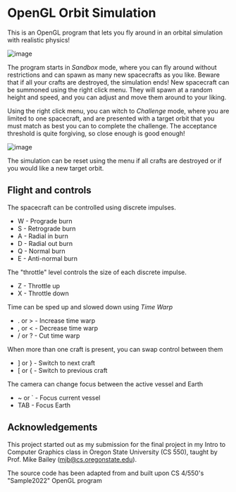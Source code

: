 # OpenGL Orbit Simulation

This is an OpenGL program that lets you fly around in an orbital simulation with realistic physics!

![image](https://github.com/user-attachments/assets/0b81bf7a-23ca-45e9-afd8-9a4e11cc6847)


The program starts in *Sandbox* mode, where you can fly around without restrictions and can spawn as many new spacecrafts as you like. Beware that if all your crafts are destroyed, the simulation ends! 
New spacecraft can be summoned using the right click menu. They will spawn at a random height and speed, and you can adjust and move them around to your liking.

Using the right click menu, you can witch to *Challenge* mode, where you are limited to one spacecraft, and are presented with a target orbit that you must match as best you can to complete the challenge. The acceptance threshold is quite forgiving, so close enough is good enough!

![image](https://github.com/user-attachments/assets/caa1c07c-2e9d-47b6-a745-a825e4c91fe9)


The simulation can be reset using the menu if all crafts are destroyed or if you would like a new target orbit.

## Flight and controls

The spacecraft can be controlled using discrete impulses.

- W - Prograde burn
- S - Retrograde burn
- A - Radial in burn
- D - Radial out burn
- Q - Normal burn
- E - Anti-normal burn

The "throttle" level controls the size of each discrete impulse.

- Z - Throttle up
- X - Throttle down

Time can be sped up and slowed down using *Time Warp*

- . or \> - Increase time warp
- , or \< - Decrease time warp
- / or ? - Cut time warp

When more than one craft is present, you can swap control between them

- ] or } - Switch to next craft
- [ or { - Switch to previous craft

The camera can change focus between the active vessel and Earth

- ~ or ` - Focus current vessel
- TAB - Focus Earth

## Acknowledgements

This project started out as my submission for the final project in my Intro to Computer Graphics class in Oregon State University (CS 550), taught by Prof. Mike Bailey (mjb@cs.oregonstate.edu). 

The source code has been adapted from and built upon CS 4/550's "Sample2022" OpenGL program
